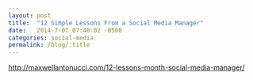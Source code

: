 ```yaml
---
layout: post
title:  "12 Simple Lessons From a Social Media Manager"
date:   2014-7-07 07:40:02 -0500
categories: social-media
permalink: /blog/:title
---
```


http://maxwellantonucci.com/12-lessons-month-social-media-manager/